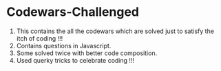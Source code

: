 # Codewars-Challenged

1. This contains the all the codewars which are solved just to satisfy the itch of coding !!!
2. Contains questions in Javascript. 
3. Some solved twice with better code composition.
4. Used querky tricks to celebrate coding !!!  

